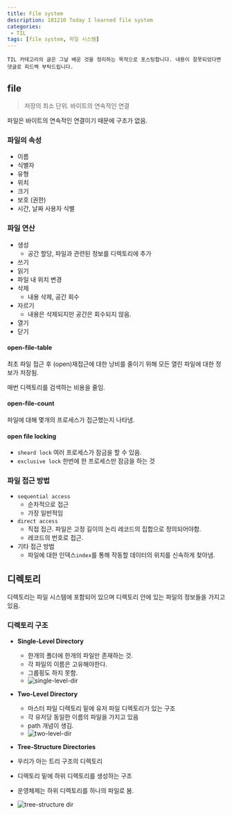 ```yaml
---
title: File system
description: 181210 Today I learned file system
categories:
 - TIL
tags: [file system, 파일 시스템]
---
```


`TIL 카테고리의 글은 그날 배운 것을 정리하는 목적으로 포스팅합니다. 내용이 잘못되었다면 댓글로 피드백 부탁드립니다.`

## file

> 저장의 최소 단위. 바이트의 연속적인 연결

파일은 바이트의 연속적인 연결이기 때문에 구조가 없음. 

### 파일의 속성

- 이름 
- 식별자
- 유형
- 위치
- 크기
- 보호 (권한)
- 시간, 날짜 사용자 식별

### 파일 연산

- 생성 
  - 공간 할당, 파일과 관련된 정보를 디렉토리에 추가
- 쓰기
- 읽기
- 파일 내 위치 변경 
- 삭제
  - 내용 삭제, 공간 회수
- 자르기
  - 내용은 삭제되지만 공간은 회수되지 않음.
- 열기
- 닫기

#### open-file-table

 최초 파일 접근 후 (open)재접근에 대한 낭비를 줄이기 위해 모든 열린 파일에 대한 정보가 저장됨.

매번 디렉토리를 검색하는 비용을 줄임.

#### open-file-count

파일에 대해 몇개의 프로세스가 접근했는지 나타냄.

#### open file locking

- `sheard lock` 여러 프로세스가 잠금을 할 수 있음.
- `exclusive lock` 한번에 한 프로세스만 잠금을 하는 것

### 파일 접근 방법

- `sequential access`
  - 순차적으로 접근
  - 가장 일반적임
- `direct access`
  - 직접 접근. 파일은 고정 길이의 논리 레코드의 집합으로 정의되어야함. 
  - 레코드의 번호로 접근.
- 기타 접근 방법
  - 파일에 대한 인덱스`index`를 통해 작동할 데이터의 위치를 신속하게 찾아냄.

## 디렉토리 

디렉토리는 파일 시스템에 포함되어 있으며 디렉토리 안에 있는 파일의 정보들을 가지고 있음.

### 디렉토리 구조

- **Single-Level Directory**
  - 한개의 폴더에 한개의 파일만 존재하는 것.
  - 각 파일의 이름은 고유해야한다.
  - 그룹핑도 하지 못함.
  - ![single-level-dir](https://www.cs.uic.edu/~jbell/CourseNotes/OperatingSystems/images/Chapter11/11_10_TwoLevelStructure.jpg)
- **Two-Level Directory**
  - 마스터 파일 디렉토리 밑에 유저 파일 디렉토리가 있는 구조
  - 각 유저당 동일한 이름의 파일을 가지고 있음
  - path 개념이 생김.
  - ![two-level-dir](https://www.cs.uic.edu/~jbell/CourseNotes/OperatingSystems/images/Chapter11/11_10_TwoLevelStructure.jpg)

-  **Tree-Structure Directories**

  - 우리가 아는 트리 구조의 디렉토리

  - 디렉토리 밑에 하위 디렉토리를 생성하는 구조

  - 운영체제는 하위 디렉토리를 하나의 파일로 봄.

  - ![tree-structure dir](https://www.cs.uic.edu/~jbell/CourseNotes/OperatingSystems/images/Chapter11/11_11_TreeStructure.jpg)


